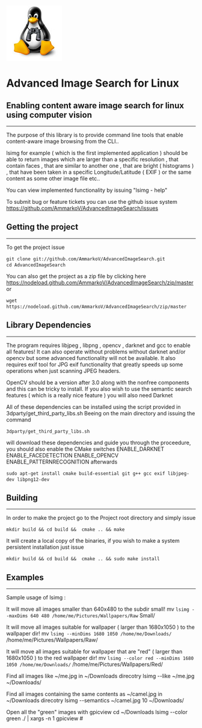 ![Advanced Image Search for Linux](https://raw.githubusercontent.com/AmmarkoV/AdvancedImageSearch/master/data/logoSml.jpg)

# Advanced Image Search for Linux
## Enabling content aware image search for linux using computer vision
------------------------------------------------------------------ 
The purpose of this library is to provide command line tools that enable content-aware image browsing from the CLI..

lsimg for example ( which is the first implemented application ) should be able to return images which are larger than a specific resolution , that contain faces , that are similar to another one , that are bright ( histograms ) , that have been taken in a specific Longitude/Latitude ( EXIF ) or the same content as some other image file etc..

You can view implemented functionality by issuing "lsimg - help" 


To submit bug or feature tickets you can use the github issue system
https://github.com/AmmarkoV/AdvancedImageSearch/issues 


## Getting the project
------------------------------------------------------------------ 
To get the project issue 
```
git clone git://github.com/AmmarkoV/AdvancedImageSearch.git
cd AdvancedImageSearch
```

You can also get the project as a zip file by clicking here
https://nodeload.github.com/AmmarkoV/AdvancedImageSearch/zip/master
or 

```
wget https://nodeload.github.com/AmmarkoV/AdvancedImageSearch/zip/master
```


## Library Dependencies
------------------------------------------------------------------ 
The program requires libjpeg , libpng , opencv , darknet and gcc to enable all features! It can also operate without problems without darknet and/or opencv but some advanced functionality will not be available.
It also requires exif tool for JPG exif functionality that greatly speeds up some operations when just scanning JPEG headers.
 

OpenCV should be a version after 3.0 along with the nonfree components and this can be tricky to install. If you also wish to use the semantic search features ( which is a really nice feature ) you will also need Darknet

All of these dependencies can be installed using the script provided in 3dparty/get_third_party_libs.sh
Beeing on the main directory and issuing the command
```
3dparty/get_third_party_libs.sh
```
will download these dependencies and guide you through the proceedure, you should also enable the CMake switches ENABLE_DARKNET ENABLE_FACEDETECTION ENABLE_OPENCV ENABLE_PATTERNRECOGNITION afterwards

```
sudo apt-get install cmake build-essential git g++ gcc exif libjpeg-dev libpng12-dev
```


## Building
------------------------------------------------------------------ 
In order to make the project go to the Project root directory and simply issue
```
mkdir build && cd build &&  cmake .. && make
```
It will create a local copy of the binaries, if you wish to make a system persistent installation just issue

```
mkdir build && cd build &&  cmake .. && sudo make install
```




## Examples
------------------------------------------------------------------ 
Sample usage of lsimg :

It will move all images smaller than 640x480 to the subdir small!
 mv `lsimg --maxDims 640 480 /home/me/Pictures/Wallpapers/Raw` Small/
 
It will move all images suitable for wallpaper ( larger than 1680x1050 ) to the wallpaper dir!
 mv `lsimg --minDims 1680 1050 /home/me/Downloads/` /home/me/Pictures/Wallpapers/Raw/
 
It will move all images suitable for wallpaper that are "red" ( larger than 1680x1050 ) to the red wallpaper dir!
 mv `lsimg --color red --minDims 1680 1050 /home/me/Downloads/` /home/me/Pictures/Wallpapers/Red/

Find all images like ~/me.jpg in ~/Downloads direcotry 
lsimg --like ~/me.jpg ~/Downloads/


Find all images containing the same contents as ~/camel.jpg in ~/Downloads direcotry 
lsimg --semantics ~/camel.jpg 10 ~/Downloads/

Open all the "green" images with gpicview
cd ~/Downloads
lsimg --color green ./ | xargs -n 1 gpicview #
 



